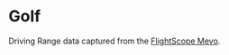 Golf
====

Driving Range data captured from the [FlightScope Mevo][mevo].

[mevo]: https://www.flightscopemevo.com/

